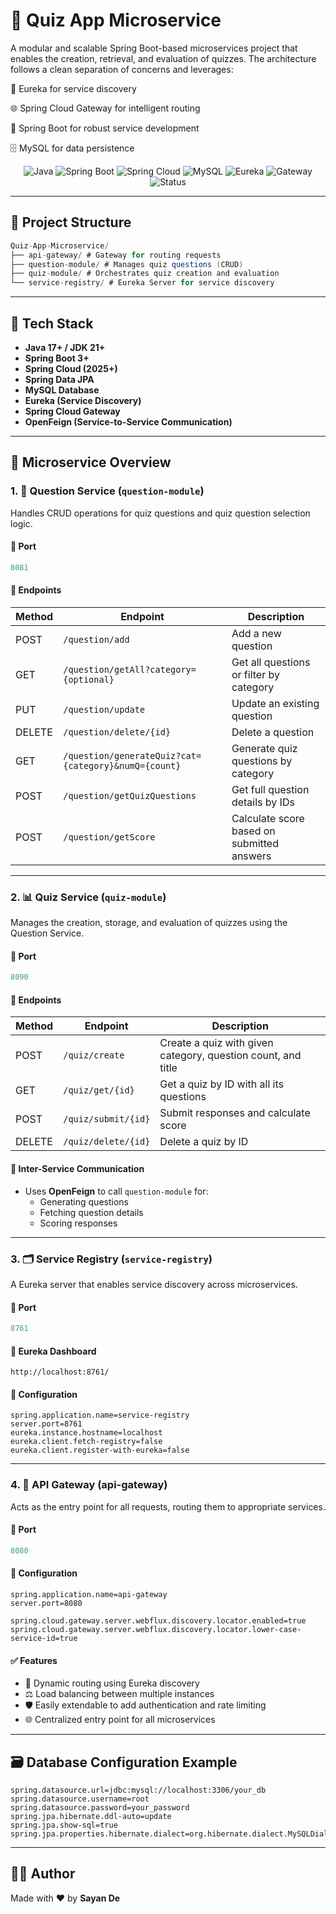 # 🧠 Quiz App Microservice

A modular and scalable Spring Boot-based microservices project that enables the creation, retrieval, and evaluation of quizzes. The architecture follows a clean separation of concerns and leverages:

🧭 Eureka for service discovery

🌐 Spring Cloud Gateway for intelligent routing

🧠 Spring Boot for robust service development

🗄️ MySQL for data persistence

<div align="center"> <img src="https://img.shields.io/badge/Java-24-blue?logo=java&logoColor=white" alt="Java" /> <img src="https://img.shields.io/badge/Spring%20Boot-3.5.4-brightgreen?logo=springboot&logoColor=white" alt="Spring Boot" /> <img src="https://img.shields.io/badge/Spring%20Cloud-2025-green?logo=spring&logoColor=white" alt="Spring Cloud" /> <img src="https://img.shields.io/badge/MySQL-8.0-blue?logo=mysql&logoColor=white" alt="MySQL" /> <img src="https://img.shields.io/badge/Eureka-Discovery-yellowgreen?logo=spring&logoColor=white" alt="Eureka" /> <img src="https://img.shields.io/badge/Gateway-Enabled-orange?logo=springboot&logoColor=white" alt="Gateway" /> <img src="https://img.shields.io/badge/Status-Active-success" alt="Status" /> </div>

---

## 📁 Project Structure

```java
Quiz-App-Microservice/
├── api-gateway/ # Gateway for routing requests
├── question-module/ # Manages quiz questions (CRUD)
├── quiz-module/ # Orchestrates quiz creation and evaluation
└── service-registry/ # Eureka Server for service discovery
```

---

## 🚀 Tech Stack

- **Java 17+ / JDK 21+**
- **Spring Boot 3+**
- **Spring Cloud (2025+)**
- **Spring Data JPA**
- **MySQL Database**
- **Eureka (Service Discovery)**
- **Spring Cloud Gateway**
- **OpenFeign (Service-to-Service Communication)**

---

## 🧩 Microservice Overview

### 1. 🧾 Question Service (`question-module`)
Handles CRUD operations for quiz questions and quiz question selection logic.

#### 🔧 Port
```java
8081
```

#### 🔗 Endpoints

| Method | Endpoint | Description |
|--------|----------|-------------|
| POST   | `/question/add` | Add a new question |
| GET    | `/question/getAll?category={optional}` | Get all questions or filter by category |
| PUT    | `/question/update` | Update an existing question |
| DELETE | `/question/delete/{id}` | Delete a question |
| GET    | `/question/generateQuiz?cat={category}&numQ={count}` | Generate quiz questions by category |
| POST   | `/question/getQuizQuestions` | Get full question details by IDs |
| POST   | `/question/getScore` | Calculate score based on submitted answers |

---

### 2. 📊 Quiz Service (`quiz-module`)
Manages the creation, storage, and evaluation of quizzes using the Question Service.

#### 🔧 Port
```java
8090
```

#### 🔗 Endpoints

| Method | Endpoint | Description |
|--------|----------|-------------|
| POST   | `/quiz/create` | Create a quiz with given category, question count, and title |
| GET    | `/quiz/get/{id}` | Get a quiz by ID with all its questions |
| POST   | `/quiz/submit/{id}` | Submit responses and calculate score |
| DELETE | `/quiz/delete/{id}` | Delete a quiz by ID |

#### 📡 Inter-Service Communication
- Uses **OpenFeign** to call `question-module` for:
  - Generating questions
  - Fetching question details
  - Scoring responses

---

### 3. 🗂️ Service Registry (`service-registry`)
A Eureka server that enables service discovery across microservices.

#### 🔧 Port
```java
8761
```
#### 🔗 Eureka Dashboard
```url
http://localhost:8761/
```

#### 📄 Configuration

```properties
spring.application.name=service-registry
server.port=8761
eureka.instance.hostname=localhost
eureka.client.fetch-registry=false
eureka.client.register-with-eureka=false
```
---
### 4. 🚪 API Gateway (api-gateway)
Acts as the entry point for all requests, routing them to appropriate services.
#### 🔧 Port
```java
8080
```
#### 📄 Configuration

```properties
spring.application.name=api-gateway
server.port=8080

spring.cloud.gateway.server.webflux.discovery.locator.enabled=true
spring.cloud.gateway.server.webflux.discovery.locator.lower-case-service-id=true
```
#### ✅ Features
- 🔁 Dynamic routing using Eureka discovery
- ⚖️ Load balancing between multiple instances
- 🛡️ Easily extendable to add authentication and rate limiting
- 🌐 Centralized entry point for all microservices

---

## 🗃️ Database Configuration Example

```properties
spring.datasource.url=jdbc:mysql://localhost:3306/your_db
spring.datasource.username=root
spring.datasource.password=your_password
spring.jpa.hibernate.ddl-auto=update
spring.jpa.show-sql=true
spring.jpa.properties.hibernate.dialect=org.hibernate.dialect.MySQLDialect
```
---
## 🧑‍💻 Author

Made with ❤️ by **Sayan De**

   



